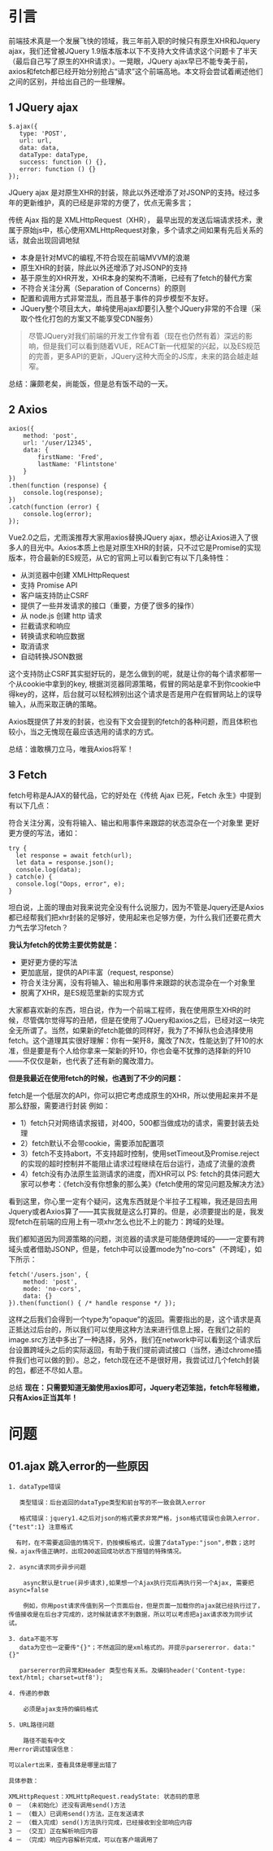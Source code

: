 # 引言
前端技术真是一个发展飞快的领域，我三年前入职的时候只有原生XHR和Jquery ajax，我们还曾被JQuery 1.9版本版本以下不支持大文件请求这个问题卡了半天（最后自己写了原生的XHR请求）。一晃眼，JQuery ajax早已不能专美于前，axios和fetch都已经开始分别抢占“请求”这个前端高地。本文将会尝试着阐述他们之间的区别，并给出自己的一些理解。

## 1 JQuery ajax

    $.ajax({
       type: 'POST',
       url: url,
       data: data,
       dataType: dataType,
       success: function () {},
       error: function () {}
    });
JQuery ajax 是对原生XHR的封装，除此以外还增添了对JSONP的支持。经过多年的更新维护，真的已经是非常的方便了，优点无需多言；

传统 Ajax 指的是 XMLHttpRequest（XHR）， 最早出现的发送后端请求技术，隶属于原始js中，核心使用XMLHttpRequest对象，多个请求之间如果有先后关系的话，就会出现回调地狱

* 本身是针对MVC的编程,不符合现在前端MVVM的浪潮
* 原生XHR的封装，除此以外还增添了对JSONP的支持
* 基于原生的XHR开发，XHR本身的架构不清晰，已经有了fetch的替代方案
* 不符合关注分离（Separation of Concerns）的原则
* 配置和调用方式非常混乱，而且基于事件的异步模型不友好。
* JQuery整个项目太大，单纯使用ajax却要引入整个JQuery非常的不合理（采取个性化打包的方案又不能享受CDN服务）
>尽管JQuery对我们前端的开发工作曾有着（现在也仍然有着）深远的影响，但是我们可以看到随着VUE，REACT新一代框架的兴起，以及ES规范的完善，更多API的更新，JQuery这种大而全的JS库，未来的路会越走越窄。

总结：廉颇老矣，尚能饭，但是总有饭不动的一天。
## 2 Axios
    axios({
    	method: 'post',
    	url: '/user/12345',
    	data: {
    		firstName: 'Fred',
    		lastName: 'Flintstone'
    	}
    })
    .then(function (response) {
    	console.log(response);
    })
    .catch(function (error) {
    	console.log(error);
    });
Vue2.0之后，尤雨溪推荐大家用axios替换JQuery ajax，想必让Axios进入了很多人的目光中。Axios本质上也是对原生XHR的封装，只不过它是Promise的实现版本，符合最新的ES规范，从它的官网上可以看到它有以下几条特性：

* 从浏览器中创建 XMLHttpRequest
* 支持 Promise API
* 客户端支持防止CSRF
* 提供了一些并发请求的接口（重要，方便了很多的操作）
* 从 node.js 创建 http 请求
* 拦截请求和响应
* 转换请求和响应数据
* 取消请求
* 自动转换JSON数据

这个支持防止CSRF其实挺好玩的，是怎么做到的呢，就是让你的每个请求都带一个从cookie中拿到的key, 根据浏览器同源策略，假冒的网站是拿不到你cookie中得key的，这样，后台就可以轻松辨别出这个请求是否是用户在假冒网站上的误导输入，从而采取正确的策略。

Axios既提供了并发的封装，也没有下文会提到的fetch的各种问题，而且体积也较小，当之无愧现在最应该选用的请求的方式。

总结：谁敢横刀立马，唯我Axios将军！
## 3 Fetch
fetch号称是AJAX的替代品，它的好处在《传统 Ajax 已死，Fetch 永生》中提到有以下几点：

符合关注分离，没有将输入、输出和用事件来跟踪的状态混杂在一个对象里
更好更方便的写法，诸如：

    try {
      let response = await fetch(url);
      let data = response.json();
      console.log(data);
    } catch(e) {
      console.log("Oops, error", e);
    }
坦白说，上面的理由对我来说完全没有什么说服力，因为不管是Jquery还是Axios都已经帮我们把xhr封装的足够好，使用起来也足够方便，为什么我们还要花费大力气去学习fetch？

**我认为fetch的优势主要优势就是：**

* 更好更方便的写法
* 更加底层，提供的API丰富（request, response）
* 符合关注分离，没有将输入、输出和用事件来跟踪的状态混杂在一个对象里
* 脱离了XHR，是ES规范里新的实现方式


大家都喜欢新的东西，坦白说，作为一个前端工程师，我在使用原生XHR的时候，尽管偶尔觉得写的丑陋，但是在使用了JQuery和axios之后，已经对这一块完全无所谓了。当然，如果新的fetch能做的同样好，我为了不掉队也会选择使用fetch。这个道理其实很好理解：你有一架歼8，魔改了N次，性能达到了歼10的水准，但是要是有个人给你拿来一架新的歼10，你也会毫不犹豫的选择新的歼10——不仅仅是新，也代表了还有新的魔改潜力。

**但是我最近在使用fetch的时候，也遇到了不少的问题：**

fetch是一个低层次的API，你可以把它考虑成原生的XHR，所以使用起来并不是那么舒服，需要进行封装
例如：

* 1）fetch只对网络请求报错，对400，500都当做成功的请求，需要封装去处理
* 2）fetch默认不会带cookie，需要添加配置项
* 3）fetch不支持abort，不支持超时控制，使用setTimeout及Promise.reject的实现的超时控制并不能阻止请求过程继续在后台运行，造成了流量的浪费
* 4）fetch没有办法原生监测请求的进度，而XHR可以
PS: fetch的具体问题大家可以参考：《fetch没有你想象的那么美》《fetch使用的常见问题及解决方法》

看到这里，你心里一定有个疑问，这鬼东西就是个半拉子工程嘛，我还是回去用Jquery或者Axios算了——其实我就是这么打算的。但是，必须要提出的是，我发现fetch在前端的应用上有一项xhr怎么也比不上的能力：跨域的处理。

我们都知道因为同源策略的问题，浏览器的请求是可能随便跨域的——一定要有跨域头或者借助JSONP，但是，fetch中可以设置mode为"no-cors"（不跨域），如下所示：
    
    fetch('/users.json', {
    	method: 'post', 
    	mode: 'no-cors',
    	data: {}
    }).then(function() { /* handle response */ });
这样之后我们会得到一个type为“opaque”的返回。需要指出的是，这个请求是真正抵达过后台的，所以我们可以使用这种方法来进行信息上报，在我们之前的image.src方法中多出了一种选择，另外，我们在network中可以看到这个请求后台设置跨域头之后的实际返回，有助于我们提前调试接口（当然，通过chrome插件我们也可以做的到）。总之，fetch现在还不是很好用，我尝试过几个fetch封装的包，都还不尽如人意。

总结
**现在：只需要知道无脑使用axios即可，Jquery老迈笨拙，fetch年轻稚嫩，只有Axios正当其年！**

# 问题

## 01.ajax 跳入error的一些原因
	1. dataType错误
	
	   类型错误：后台返回的dataType类型和前台写的不一致会跳入error
	
	   格式错误：jquery1.4之后对json的格式要求非常严格，json格式错误也会跳入error.{"test":1} 注意格式
	
	  有时，在不需要返回值的情况下，扔按模板格式，设置了dataType:"json",参数；这时候，ajax传值正确时，出现200返回成功状态下报错的特殊情况。
	
	2. async请求同步异步问题
	
	    async默认是true(异步请求),如果想一个Ajax执行完后再执行另一个Ajax, 需要把async=false
	
	    例如，你用post请求传值到另一个页面后台，但是页面一加载你的ajax就已经执行过了，传值接收是在后台才完成的，这时候就请求不到数据，所以可以考虑把ajax请求改为同步试试。
	
	3. data不能不写
	   data为空也一定要传"{}"；不然返回的是xml格式的。并提示parsererror. data:"{}"
	
	   parsererror的异常和Header 类型也有关系。及编码header('Content-type: text/html; charset=utf8');
	
	4. 传递的参数
	
	    必须是ajax支持的编码格式
	
	5. URL路径问题
	
	    路径不能有中文
	用error调试错误信息：
	
	可以alert出来，查看具体是哪里出错了
	
	具体参数：
	
	XMLHttpRequest：XMLHttpRequest.readyState: 状态码的意思
	0 － （未初始化）还没有调用send()方法
	1 － （载入）已调用send()方法，正在发送请求
	2 － （载入完成）send()方法执行完成，已经接收到全部响应内容
	3 － （交互）正在解析响应内容
	4 － （完成）响应内容解析完成，可以在客户端调用了